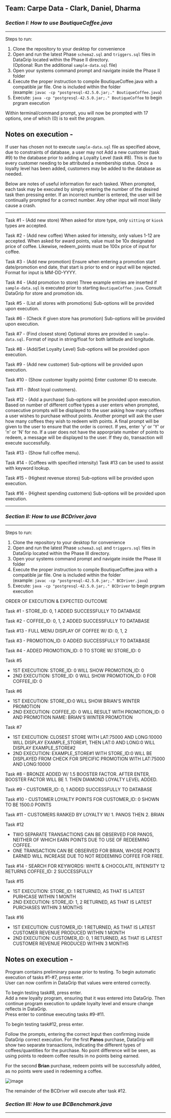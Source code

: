 
## Team: Carpe Data - Clark, Daniel, Dharma

### ***Section I: How to use BoutiqueCoffee.java***
---  
Steps to run: 
1. Clone the repository to your desktop for convenience
2. Open and run the latest Phase `schema2.sql` and `triggers.sql` files in DataGrip located within the Phase II directory.  
   (Optional: Run the additional `sample-data.sql` file)
3. Open your systems command prompt and navigate inside the Phase II folder 
4. Execute the proper instruction to compile BoutiqueCoffee.java with a compatible jar file. One is included within the folder   
   (example: `javac -cp "postgresql-42.5.0.jar;." BoutiqueCoffee.java`)
5. Execute: `java -cp "postgresql-42.5.0.jar;." BoutiqueCoffee` to begin prgram execution

Within terminal/command prompt, you will now be prompted with 17 options, one of which (0) is to exit the program. 

## **Notes on execution** -   

If user has chosen not to execute `sample-data.sql` file as specified above, due to constraints of database, a user may not Add a new customer (task #9) to the database prior to adding a Loyalty Level (task #8). This is due to every customer needing to be attributed a membership status. Once a loyalty level has been added, customers may be added to the database as needed.     

Below are notes of useful information for each tasked. When prompted, each task may be executed by simply entering the number of the desired task then pressing enter. If an incorrect number is entered, the user will be continually prompted for a correct number. Any other input will most likely cause a crash.    

---  

Task #1 -  (Add new store) When asked for store type, only `sitting` or `kiosk` types are accepted.    

Task #2 -  (Add new coffee) When asked for intensity, only values 1-12 are accepted. When asked for award points, value must be 10x designated price of coffee. Likewise, redeem_points must be 100x price of input for coffee.  

Task #3 -  (Add new promotion) Ensure when entering a promotion start date/promotion end date, that start is prior to end or input will be rejected. Format for input is MM-DD-YYYY.  

Task #4 -  (Add promotion to store) Three example entries are inserted if `sample-data.sql` is executed prior to starting `BoutiqueCoffee.java`. Consult DataGrip for store and promotion ids.  

Task #5 -  (List all stores with promotions) Sub-options will be provided upon execution.  

Task #6 -  (Check if given store has promotion) Sub-options will be provided upon execution.  

Task #7 -  (Find closest store) Optional stores are provided in `sample-data.sql`. Format of input in string/float for both lattitude and longitude.  

Task #8 -  (Add/Set Loyalty Level) Sub-options will be provided upon execution.   

Task #9 -  (Add new customer) Sub-options will be provided upon execution.  

Task #10 - (Show customer loyalty points) Enter customer ID to execute.   

Task #11 - (Most loyal customers).    

Task #12 -  (Add a purchase) Sub-options will be provided upon execution. Based on number of different coffee types a user enters when prompted, consecutive prompts will be displayed to the user asking how many coffees a user wishes to purchase without points. Another prompt will ask the user how many coffees they wish to redeem with points. A final prompt will be given to the user to ensure that the order is correct. If yes, enter 'y' or 'Y' or 'n' or 'N' for no. If a user does not have the apporpriate number of points to redeem, a message will be displayed to the user. If they do, transaction will execute successfully.    

Task #13 - (Show full coffee menu).    

Task #14 - (Coffees with specified intensity) Task #13 can be used to assist with keyword lookup.   

Task #15 - (Highest revenue stores) Sub-options will be provided upon execution.   

Task #16 - (Highest spending customers) Sub-options will be provided upon execution.   

   
---  

### ***Section II: How to use BCDriver.java***
---    

Steps to run: 
1. Clone the repository to your desktop for convenience
2. Open and run the latest Phase `schema3.sql` and `triggers.sql` files in DataGrip located within the Phase III directory.  
3. Open your systems command prompt and navigate inside the Phase III folder 
4. Execute the proper instruction to compile BoutiqueCoffee.java with a compatible jar file. One is included within the folder   
   (example: `javac -cp "postgresql-42.5.0.jar;." BCDriver.java`)
5. Execute: `java -cp "postgresql-42.5.0.jar;." BCDriver` to begin prgram execution  

ORDER OF EXECUTION & EXPECTED OUTCOME

Task #1 - STORE_ID: 0, 1 ADDED SUCCESSFULLY TO DATABASE  

Task #2 - COFFEE_ID: 0, 1, 2 ADDED SUCCESSFULLY TO DATABASE  

Task #13 - FULL MENU DISPLAY OF COFFEE W/ ID: 0, 1, 2  

Task #3 - PROMOTION_ID: 0 ADDED SUCCESSFULLY TO DATABASE  

Task #4 - ADDED PROMOTION_ID: 0 TO STORE W/ STORE_ID: 0  

Task #5   
- 1ST EXECUTION: STORE_ID: 0 WILL SHOW PROMOTION_ID: 0  
- 2ND EXECUTION: STORE_ID: 0 WILL SHOW PROMOTION_ID: 0 FOR COFFEE_ID: 0  
        
Task #6   
- 1ST EXECUTION: STORE_ID:0 WILL SHOW BRIAN'S WINTER PROMOTION  
- 2ND EXECUTION: COFFEE_ID: 0 WILL RESULT WITH PROMOTION_ID: 0 AND PROMOTION NAME: BRIAN'S WINTER PROMOTION  
        
Task #7   
- 1ST EXECUTION: CLOSEST STORE WITH LAT:75000 AND LONG:10000 WILL DISPLAY EXAMPLE_STORE#1, THEN LAT:0 AND LONG:0 WILL DISPLAY EXAMPLE_STORE#2  
- 2ND EXECUTION: EXAMPLE_STORE#1 WITH STORE_ID:0 WILL BE DISPLAYED FROM CHECK FOR SPECIFIC PROMOTION WITH LAT:75000 AND LONG:10000  
        
Task #8 - BRONZE ADDED W/ 1.5 BOOSTER FACTOR. AFTER ENTER, BOOSTER FACTOR WILL BE 1. THEN DIAMOND LOYALTY LEVEL ADDED.  

Task #9 - CUSTOMER_ID: 0, 1 ADDED SUCCESSFULLY TO DATABASE  

Task #10 - CUSTOMER LOYALTY POINTS FOR CUSTOMER_ID: 0 SHOWN TO BE 1500.0 POINTS  

Task #11 - CUSTOMERS RANKED BY LOYALTY W/ 1. PANOS THEN 2. BRIAN  

Task #12 
- TWO SEPARATE TRANSACTIONS CAN BE OBSERVED FOR PANOS, NEITHER OF WHICH EARN POINTS DUE TO USE OF REDEEMING COFFEE.  
- ONE TRANSACTION CAN BE OBSERVED FOR BRIAN, WHOSE POINTS EARNED WILL INCREASE DUE TO NOT REDEEMING COFFEE FOR FREE.   
         

Task #14 - SEARCH FOR KEYWORDS: WHITE & CHOCOLATE, INTENSITY 12 RETURNS COFFEE_ID: 2 SUCCESSFULLY  

Task #15 
- 1ST EXECUTION: STORE_ID: 1 RETURNED, AS THAT IS LATEST PURHCASE WITHIN 1 MONTH   
- 2ND EXECUTION: STORE_ID: 1, 2 RETURNED, AS THAT IS LATEST PURCHASES WITHIN 3 MONTHS  
         
Task #16 
- 1ST EXECUTION: CUSTOMER_ID: 1 RETURNED, AS THAT IS LATEST CUSTOMER REVENUE PRODUCED WITHIN 1 MONTH   
- 2ND EXECUTION: CUSTOMER_ID: 0, 1 RETURNED, AS THAT IS LATEST CUSTOMER REVENUE PRODUCED WITHIN 3 MONTHS  
         

## **Notes on execution** -   

Program contains preliminary pause prior to testing. To begin automatic execution of tasks #1-#7, press enter.  
User can now confirm in DataGrip that values were entered correctly.  

To begin testing task#8, press enter.  
Add a new loyalty program, ensuring that it was entered into DataGrip. Then continue program execution to update loyalty level and ensure change reflects in DataGrip.  
Press enter to continue executing tasks #9-#11.  

To begin testing task#12, press enter.  

Follow the prompts, entering the correct input then confirming inside DataGrip correct execution. 
For the first **Panos** purchase, DataGrip will show two separate transactions, indicating the different types of coffees/quantities for the purchase. No point difference will be seen, as using points to redeem coffee results in no points being earned. 

For the second **Brian** purchase, redeem points will be successfully added, as no points were used in redeeming a coffee.

![image](https://user-images.githubusercontent.com/44730537/207200379-e88cd6c3-5d09-4721-a1ef-8abad3c09859.png)

The remainder of the BCDriver will execute after task #12.

### ***Section III: How to use BCBenchmark.java***
---  

